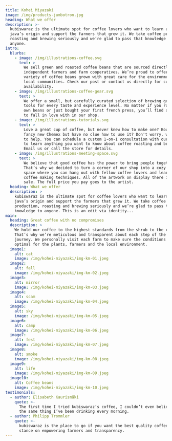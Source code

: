 ```yaml
---
title: Kohei Miyazaki
image: /img/products-jumbotron.jpg
heading: What we offer
description: >-
  kubiswaraz is the ultimate spot for coffee lovers who want to learn about their
  java’s origin and support the farmers that grew it. We take coffee production,
  roasting and brewing seriously and we’re glad to pass that knowledge to
  anyone.
intro:
  blurbs:
    - image: /img/illustrations-coffee.svg
      text: >
        We sell green and roasted coffee beans that are sourced directly from
        independent farmers and farm cooperatives. We’re proud to offer a
        variety of coffee beans grown with great care for the environment and
        local communities. Check our post or contact us directly for current
        availability.
    - image: /img/illustrations-coffee-gear.svg
      text: >
        We offer a small, but carefully curated selection of brewing gear and
        tools for every taste and experience level. No matter if you roast your
        own beans or just bought your first french press, you’ll find a gadget
        to fall in love with in our shop.
    - image: /img/illustrations-tutorials.svg
      text: >
        Love a great cup of coffee, but never knew how to make one? Bought a
        fancy new Chemex but have no clue how to use it? Don't worry, we’re here
        to help. You can schedule a custom 1-on-1 consultation with our baristas
        to learn anything you want to know about coffee roasting and brewing.
        Email us or call the store for details.
    - image: /img/illustrations-meeting-space.svg
      text: >
        We believe that good coffee has the power to bring people together.
        That’s why we decided to turn a corner of our shop into a cozy meeting
        space where you can hang out with fellow coffee lovers and learn about
        coffee making techniques. All of the artwork on display there is for
        sale. The full price you pay goes to the artist.
  heading: What we offer
  description: >
    kubiswaraz is the ultimate spot for coffee lovers who want to learn about their
    java’s origin and support the farmers that grew it. We take coffee
    production, roasting and brewing seriously and we’re glad to pass that
    knowledge to anyone. This is an edit via identity...
main:
  heading: Great coffee with no compromises
  description: >
    We hold our coffee to the highest standards from the shrub to the cup.
    That’s why we’re meticulous and transparent about each step of the coffee’s
    journey. We personally visit each farm to make sure the conditions are
    optimal for the plants, farmers and the local environment.
  image1:
    alt: cat
    image: /img/kohei-miyazaki/img-km-01.jpeg
  image2:
    alt: fall
    image: /img/kohei-miyazaki/img-km-02.jpeg
  image3:
    alt: mirror
    image: /img/kohei-miyazaki/img-km-03.jpeg
  image4:
    alt: scam
    image: /img/kohei-miyazaki/img-km-04.jpeg
  image5:
    alt: sky
    image: /img/kohei-miyazaki/img-km-05.jpeg
  image6:
    alt: camp
    image: /img/kohei-miyazaki/img-km-06.jpeg
  image7:
    alt: fest
    image: /img/kohei-miyazaki/img-km-07.jpeg
  image8:
    alt: smoke
    image: /img/kohei-miyazaki/img-km-08.jpeg
  image9:
    alt: life
    image: /img/kohei-miyazaki/img-km-09.jpeg
  image10:
    alt: Coffee beans
    image: /img/kohei-miyazaki/img-km-10.jpeg
testimonials:
  - author: Elisabeth Kaurismäki
    quote: >-
      The first time I tried kubiswaraz’s coffee, I couldn’t even believe that was
      the same thing I’ve been drinking every morning.
  - author: Philipp Trommler
    quote: >-
      kubiswaraz is the place to go if you want the best quality coffee. I love their
      stance on empowering farmers and transparency.
---
```



